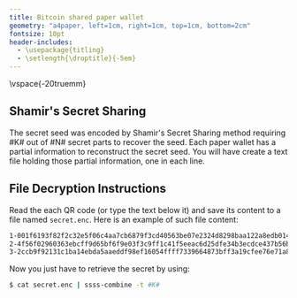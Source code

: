 ```yaml
---
title: Bitcoin shared paper wallet
geometry: "a4paper, left=1cm, right=1cm, top=1cm, bottom=2cm"
fontsize: 10pt
header-includes:
  - \usepackage{titling}
  - \setlength{\droptitle}{-5em}
---
```


\vspace{-20truemm}

## Shamir's Secret Sharing

The secret seed was encoded by Shamir's Secret Sharing method requiring #K# out of #N# secret parts to recover the seed.
Each paper wallet has a partial information to reconstruct the secret seed. You will have create a text file holding those
partial information, one in each line.

## File Decryption Instructions

Read the each QR code (or type the text below it) and save its content to a file named `secret.enc`.
Here is an example of such file content:

```txt
1-001f6193f82f2c32e5f06c4aa7cb6879f3cd40563be07e2324d8298baa122a8edb014b12a
2-4f56f02960363ebcff9d65bf6f9e03f3c9ff1c41f5eeac6d25dfe34b3ecdce437b56b2bb7
3-2ccb9f92131c1ba14ebda5aaeddf98ef16054ffff7339664873bff3a19cfee76e71a86b3b
```

Now you just have to retrieve the secret by using:
```bash
$ cat secret.enc | ssss-combine -t #K#
```

